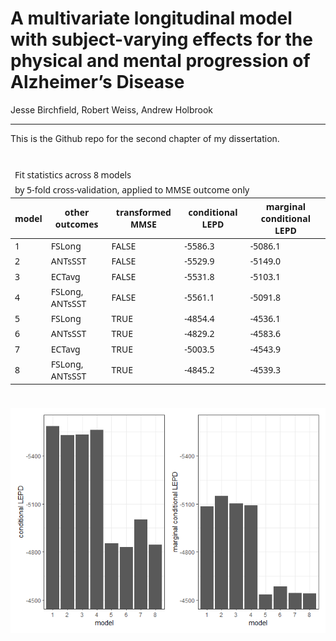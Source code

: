 A multivariate longitudinal model with subject-varying effects for the
physical and mental progression of Alzheimer’s Disease
================
Jesse Birchfield, Robert Weiss, Andrew Holbrook

------------------------------------------------------------------------

This is the Github repo for the second chapter of my dissertation.

<div id="biedbxiraz" style="padding-left:0px;padding-right:0px;padding-top:10px;padding-bottom:10px;overflow-x:auto;overflow-y:auto;width:auto;height:auto;">
<style>#biedbxiraz table {
  font-family: system-ui, 'Segoe UI', Roboto, Helvetica, Arial, sans-serif, 'Apple Color Emoji', 'Segoe UI Emoji', 'Segoe UI Symbol', 'Noto Color Emoji';
  -webkit-font-smoothing: antialiased;
  -moz-osx-font-smoothing: grayscale;
}
&#10;#biedbxiraz thead, #biedbxiraz tbody, #biedbxiraz tfoot, #biedbxiraz tr, #biedbxiraz td, #biedbxiraz th {
  border-style: none;
}
&#10;#biedbxiraz p {
  margin: 0;
  padding: 0;
}
&#10;#biedbxiraz .gt_table {
  display: table;
  border-collapse: collapse;
  line-height: normal;
  margin-left: auto;
  margin-right: auto;
  color: #333333;
  font-size: 16px;
  font-weight: normal;
  font-style: solid;
  background-color: #FFFFFF;
  width: auto;
  border-top-style: solid;
  border-top-width: 3px;
  border-top-color: #D3D3D3;
  border-right-style: solid;
  border-right-width: 3px;
  border-right-color: #D3D3D3;
  border-bottom-style: solid;
  border-bottom-width: 3px;
  border-bottom-color: #D3D3D3;
  border-left-style: solid;
  border-left-width: 3px;
  border-left-color: #D3D3D3;
}
&#10;#biedbxiraz .gt_caption {
  padding-top: 4px;
  padding-bottom: 4px;
}
&#10;#biedbxiraz .gt_title {
  color: #333333;
  font-size: 125%;
  font-weight: initial;
  padding-top: 4px;
  padding-bottom: 4px;
  padding-left: 5px;
  padding-right: 5px;
  border-bottom-color: #FFFFFF;
  border-bottom-width: 0;
}
&#10;#biedbxiraz .gt_subtitle {
  color: #333333;
  font-size: 85%;
  font-weight: initial;
  padding-top: 3px;
  padding-bottom: 5px;
  padding-left: 5px;
  padding-right: 5px;
  border-top-color: #FFFFFF;
  border-top-width: 0;
}
&#10;#biedbxiraz .gt_heading {
  background-color: #FFFFFF;
  text-align: center;
  border-bottom-color: #FFFFFF;
  border-left-style: solid;
  border-left-width: 1px;
  border-left-color: #D3D3D3;
  border-right-style: solid;
  border-right-width: 1px;
  border-right-color: #D3D3D3;
}
&#10;#biedbxiraz .gt_bottom_border {
  border-bottom-style: solid;
  border-bottom-width: 2px;
  border-bottom-color: #5F5F5F;
}
&#10;#biedbxiraz .gt_col_headings {
  border-top-style: solid;
  border-top-width: 2px;
  border-top-color: #5F5F5F;
  border-bottom-style: solid;
  border-bottom-width: 2px;
  border-bottom-color: #5F5F5F;
  border-left-style: solid;
  border-left-width: 1px;
  border-left-color: #D3D3D3;
  border-right-style: solid;
  border-right-width: 1px;
  border-right-color: #D3D3D3;
}
&#10;#biedbxiraz .gt_col_heading {
  color: #FFFFFF;
  background-color: #0076BA;
  font-size: 100%;
  font-weight: normal;
  text-transform: inherit;
  border-left-style: solid;
  border-left-width: 1px;
  border-left-color: #D3D3D3;
  border-right-style: solid;
  border-right-width: 1px;
  border-right-color: #D3D3D3;
  vertical-align: bottom;
  padding-top: 5px;
  padding-bottom: 6px;
  padding-left: 5px;
  padding-right: 5px;
  overflow-x: hidden;
}
&#10;#biedbxiraz .gt_column_spanner_outer {
  color: #FFFFFF;
  background-color: #0076BA;
  font-size: 100%;
  font-weight: normal;
  text-transform: inherit;
  padding-top: 0;
  padding-bottom: 0;
  padding-left: 4px;
  padding-right: 4px;
}
&#10;#biedbxiraz .gt_column_spanner_outer:first-child {
  padding-left: 0;
}
&#10;#biedbxiraz .gt_column_spanner_outer:last-child {
  padding-right: 0;
}
&#10;#biedbxiraz .gt_column_spanner {
  border-bottom-style: solid;
  border-bottom-width: 2px;
  border-bottom-color: #5F5F5F;
  vertical-align: bottom;
  padding-top: 5px;
  padding-bottom: 5px;
  overflow-x: hidden;
  display: inline-block;
  width: 100%;
}
&#10;#biedbxiraz .gt_spanner_row {
  border-bottom-style: hidden;
}
&#10;#biedbxiraz .gt_group_heading {
  padding-top: 8px;
  padding-bottom: 8px;
  padding-left: 5px;
  padding-right: 5px;
  color: #333333;
  background-color: #FFFFFF;
  font-size: 100%;
  font-weight: initial;
  text-transform: inherit;
  border-top-style: solid;
  border-top-width: 2px;
  border-top-color: #5F5F5F;
  border-bottom-style: solid;
  border-bottom-width: 2px;
  border-bottom-color: #5F5F5F;
  border-left-style: solid;
  border-left-width: 1px;
  border-left-color: #D3D3D3;
  border-right-style: solid;
  border-right-width: 1px;
  border-right-color: #D3D3D3;
  vertical-align: middle;
  text-align: left;
}
&#10;#biedbxiraz .gt_empty_group_heading {
  padding: 0.5px;
  color: #333333;
  background-color: #FFFFFF;
  font-size: 100%;
  font-weight: initial;
  border-top-style: solid;
  border-top-width: 2px;
  border-top-color: #5F5F5F;
  border-bottom-style: solid;
  border-bottom-width: 2px;
  border-bottom-color: #5F5F5F;
  vertical-align: middle;
}
&#10;#biedbxiraz .gt_from_md > :first-child {
  margin-top: 0;
}
&#10;#biedbxiraz .gt_from_md > :last-child {
  margin-bottom: 0;
}
&#10;#biedbxiraz .gt_row {
  padding-top: 8px;
  padding-bottom: 8px;
  padding-left: 5px;
  padding-right: 5px;
  margin: 10px;
  border-top-style: solid;
  border-top-width: 1px;
  border-top-color: #D5D5D5;
  border-left-style: solid;
  border-left-width: 1px;
  border-left-color: #D5D5D5;
  border-right-style: solid;
  border-right-width: 1px;
  border-right-color: #D5D5D5;
  vertical-align: middle;
  overflow-x: hidden;
}
&#10;#biedbxiraz .gt_stub {
  color: #333333;
  background-color: #89D3FE;
  font-size: 100%;
  font-weight: initial;
  text-transform: inherit;
  border-right-style: solid;
  border-right-width: 2px;
  border-right-color: #D5D5D5;
  padding-left: 5px;
  padding-right: 5px;
}
&#10;#biedbxiraz .gt_stub_row_group {
  color: #333333;
  background-color: #FFFFFF;
  font-size: 100%;
  font-weight: initial;
  text-transform: inherit;
  border-right-style: solid;
  border-right-width: 2px;
  border-right-color: #D3D3D3;
  padding-left: 5px;
  padding-right: 5px;
  vertical-align: top;
}
&#10;#biedbxiraz .gt_row_group_first td {
  border-top-width: 2px;
}
&#10;#biedbxiraz .gt_row_group_first th {
  border-top-width: 2px;
}
&#10;#biedbxiraz .gt_summary_row {
  color: #333333;
  background-color: #FFFFFF;
  text-transform: inherit;
  padding-top: 8px;
  padding-bottom: 8px;
  padding-left: 5px;
  padding-right: 5px;
}
&#10;#biedbxiraz .gt_first_summary_row {
  border-top-style: solid;
  border-top-color: #5F5F5F;
}
&#10;#biedbxiraz .gt_first_summary_row.thick {
  border-top-width: 2px;
}
&#10;#biedbxiraz .gt_last_summary_row {
  padding-top: 8px;
  padding-bottom: 8px;
  padding-left: 5px;
  padding-right: 5px;
  border-bottom-style: solid;
  border-bottom-width: 2px;
  border-bottom-color: #5F5F5F;
}
&#10;#biedbxiraz .gt_grand_summary_row {
  color: #333333;
  background-color: #D5D5D5;
  text-transform: inherit;
  padding-top: 8px;
  padding-bottom: 8px;
  padding-left: 5px;
  padding-right: 5px;
}
&#10;#biedbxiraz .gt_first_grand_summary_row {
  padding-top: 8px;
  padding-bottom: 8px;
  padding-left: 5px;
  padding-right: 5px;
  border-top-style: solid;
  border-top-width: 6px;
  border-top-color: #5F5F5F;
}
&#10;#biedbxiraz .gt_last_grand_summary_row_top {
  padding-top: 8px;
  padding-bottom: 8px;
  padding-left: 5px;
  padding-right: 5px;
  border-bottom-style: solid;
  border-bottom-width: 6px;
  border-bottom-color: #5F5F5F;
}
&#10;#biedbxiraz .gt_striped {
  background-color: #EDF7FC;
}
&#10;#biedbxiraz .gt_table_body {
  border-top-style: solid;
  border-top-width: 2px;
  border-top-color: #5F5F5F;
  border-bottom-style: solid;
  border-bottom-width: 2px;
  border-bottom-color: #5F5F5F;
}
&#10;#biedbxiraz .gt_footnotes {
  color: #333333;
  background-color: #FFFFFF;
  border-bottom-style: solid;
  border-bottom-width: 2px;
  border-bottom-color: #D3D3D3;
  border-left-style: solid;
  border-left-width: 2px;
  border-left-color: #D3D3D3;
  border-right-style: solid;
  border-right-width: 2px;
  border-right-color: #D3D3D3;
}
&#10;#biedbxiraz .gt_footnote {
  margin: 0px;
  font-size: 90%;
  padding-top: 4px;
  padding-bottom: 4px;
  padding-left: 5px;
  padding-right: 5px;
}
&#10;#biedbxiraz .gt_sourcenotes {
  color: #333333;
  background-color: #FFFFFF;
  border-bottom-style: solid;
  border-bottom-width: 2px;
  border-bottom-color: #D3D3D3;
  border-left-style: solid;
  border-left-width: 2px;
  border-left-color: #D3D3D3;
  border-right-style: solid;
  border-right-width: 2px;
  border-right-color: #D3D3D3;
}
&#10;#biedbxiraz .gt_sourcenote {
  font-size: 90%;
  padding-top: 4px;
  padding-bottom: 4px;
  padding-left: 5px;
  padding-right: 5px;
}
&#10;#biedbxiraz .gt_left {
  text-align: left;
}
&#10;#biedbxiraz .gt_center {
  text-align: center;
}
&#10;#biedbxiraz .gt_right {
  text-align: right;
  font-variant-numeric: tabular-nums;
}
&#10;#biedbxiraz .gt_font_normal {
  font-weight: normal;
}
&#10;#biedbxiraz .gt_font_bold {
  font-weight: bold;
}
&#10;#biedbxiraz .gt_font_italic {
  font-style: italic;
}
&#10;#biedbxiraz .gt_super {
  font-size: 65%;
}
&#10;#biedbxiraz .gt_footnote_marks {
  font-size: 75%;
  vertical-align: 0.4em;
  position: initial;
}
&#10;#biedbxiraz .gt_asterisk {
  font-size: 100%;
  vertical-align: 0;
}
&#10;#biedbxiraz .gt_indent_1 {
  text-indent: 5px;
}
&#10;#biedbxiraz .gt_indent_2 {
  text-indent: 10px;
}
&#10;#biedbxiraz .gt_indent_3 {
  text-indent: 15px;
}
&#10;#biedbxiraz .gt_indent_4 {
  text-indent: 20px;
}
&#10;#biedbxiraz .gt_indent_5 {
  text-indent: 25px;
}
</style>
<table class="gt_table" data-quarto-disable-processing="false" data-quarto-bootstrap="false">
  <thead>
    <tr class="gt_heading">
      <td colspan="5" class="gt_heading gt_title gt_font_normal" style>Fit statistics across 8 models</td>
    </tr>
    <tr class="gt_heading">
      <td colspan="5" class="gt_heading gt_subtitle gt_font_normal gt_bottom_border" style>by 5-fold cross-validation, applied to MMSE outcome only</td>
    </tr>
    <tr class="gt_col_headings">
      <th class="gt_col_heading gt_columns_bottom_border gt_left" rowspan="1" colspan="1" scope="col" id="model">model</th>
      <th class="gt_col_heading gt_columns_bottom_border gt_left" rowspan="1" colspan="1" scope="col" id="other outcomes">other outcomes</th>
      <th class="gt_col_heading gt_columns_bottom_border gt_left" rowspan="1" colspan="1" scope="col" id="transformed MMSE">transformed MMSE</th>
      <th class="gt_col_heading gt_columns_bottom_border gt_left" rowspan="1" colspan="1" scope="col" id="conditional LEPD">conditional LEPD</th>
      <th class="gt_col_heading gt_columns_bottom_border gt_left" rowspan="1" colspan="1" scope="col" id="marginal conditional LEPD">marginal conditional LEPD</th>
    </tr>
  </thead>
  <tbody class="gt_table_body">
    <tr><td headers="model" class="gt_row gt_left">1</td>
<td headers="other outcomes" class="gt_row gt_left">FSLong</td>
<td headers="transformed MMSE" class="gt_row gt_left">FALSE</td>
<td headers="conditional LEPD" class="gt_row gt_left">-5586.3</td>
<td headers="marginal conditional LEPD" class="gt_row gt_left">-5086.1</td></tr>
    <tr><td headers="model" class="gt_row gt_left gt_striped">2</td>
<td headers="other outcomes" class="gt_row gt_left gt_striped">ANTsSST</td>
<td headers="transformed MMSE" class="gt_row gt_left gt_striped">FALSE</td>
<td headers="conditional LEPD" class="gt_row gt_left gt_striped">-5529.9</td>
<td headers="marginal conditional LEPD" class="gt_row gt_left gt_striped">-5149.0</td></tr>
    <tr><td headers="model" class="gt_row gt_left">3</td>
<td headers="other outcomes" class="gt_row gt_left">ECTavg</td>
<td headers="transformed MMSE" class="gt_row gt_left">FALSE</td>
<td headers="conditional LEPD" class="gt_row gt_left">-5531.8</td>
<td headers="marginal conditional LEPD" class="gt_row gt_left">-5103.1</td></tr>
    <tr><td headers="model" class="gt_row gt_left gt_striped">4</td>
<td headers="other outcomes" class="gt_row gt_left gt_striped">FSLong, ANTsSST</td>
<td headers="transformed MMSE" class="gt_row gt_left gt_striped">FALSE</td>
<td headers="conditional LEPD" class="gt_row gt_left gt_striped">-5561.1</td>
<td headers="marginal conditional LEPD" class="gt_row gt_left gt_striped">-5091.8</td></tr>
    <tr><td headers="model" class="gt_row gt_left">5</td>
<td headers="other outcomes" class="gt_row gt_left">FSLong</td>
<td headers="transformed MMSE" class="gt_row gt_left">TRUE</td>
<td headers="conditional LEPD" class="gt_row gt_left">-4854.4</td>
<td headers="marginal conditional LEPD" class="gt_row gt_left">-4536.1</td></tr>
    <tr><td headers="model" class="gt_row gt_left gt_striped">6</td>
<td headers="other outcomes" class="gt_row gt_left gt_striped">ANTsSST</td>
<td headers="transformed MMSE" class="gt_row gt_left gt_striped">TRUE</td>
<td headers="conditional LEPD" class="gt_row gt_left gt_striped">-4829.2</td>
<td headers="marginal conditional LEPD" class="gt_row gt_left gt_striped">-4583.6</td></tr>
    <tr><td headers="model" class="gt_row gt_left">7</td>
<td headers="other outcomes" class="gt_row gt_left">ECTavg</td>
<td headers="transformed MMSE" class="gt_row gt_left">TRUE</td>
<td headers="conditional LEPD" class="gt_row gt_left">-5003.5</td>
<td headers="marginal conditional LEPD" class="gt_row gt_left">-4543.9</td></tr>
    <tr><td headers="model" class="gt_row gt_left gt_striped">8</td>
<td headers="other outcomes" class="gt_row gt_left gt_striped">FSLong, ANTsSST</td>
<td headers="transformed MMSE" class="gt_row gt_left gt_striped">TRUE</td>
<td headers="conditional LEPD" class="gt_row gt_left gt_striped">-4845.2</td>
<td headers="marginal conditional LEPD" class="gt_row gt_left gt_striped">-4539.3</td></tr>
  </tbody>
  &#10;  
</table>
</div>

![](README_files/figure-gfm/unnamed-chunk-1-1.png)<!-- -->

